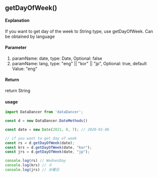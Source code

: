 ## getDayOfWeek()

#### Explanation

If you want to get day of the week to String type, use getDayOfWeek.
Can be obtained by language

#### Parameter

1. paramName: date, type: Date, Optional: false
2. paramName: lang, type: "eng" || "kor" || "jp", Optional: true, default Value: "eng"

#### Return

return String

#### usage

```js
import DataDancer from 'dataDancer';

const d = new DataDancer.DateMethods()

const date = new Date(2021, 0, 7); // 2020-01-06

// if you want to get day of week
const rs = d.getDayOfWeek(date);
const krs = d.getDayOfWeek(date, "kor");
const jrs = d.getDayOfWeek(date, "jp");

console.log(rs) // WednesDay
console.log(krs) // 수
console.log(jrs) // 水曜日
```
